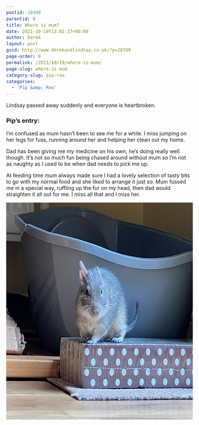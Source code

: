 ```yaml
---
postid: 10399
parentid: 0
title: Where is mum?
date: 2021-10-19T13:02:17+00:00
author: Derek
layout: post
guid: http://www.derekandlindsay.co.uk/?p=10399
page-order: 0
permalink: /2021/10/19/where-is-mum/
page-slug: where-is-mum
category-slug: pip-roo
categories:
  - 'Pip &amp; Roo'
---
```

Lindsay passed away suddenly and everyone is heartbroken.

### Pip’s entry:

I’m confused as mum hasn’t been to see me for a while. I miss jumping on her legs for fuss, running around her and helping her clean out my home.

Dad has been giving me my medicine on his own, he’s doing really well though. It’s not so much fun being chased around without mum so I’m not as naughty as I used to be when dad needs to pick me up.

At feeding time mum always made sure I had a lovely selection of tasty bits to go with my normal food and she liked to arrange it just so. Mum fussed me in a special way, ruffling up the fur on my head, then dad would straighten it all out for me. I miss all that and I miss her. 

<img src="/wp-content/uploads/2022/07/post_7799.jpg" alt="Pip" title="Pip" width="780" height="585" class="aligncenter size-full wp-image-10402" />